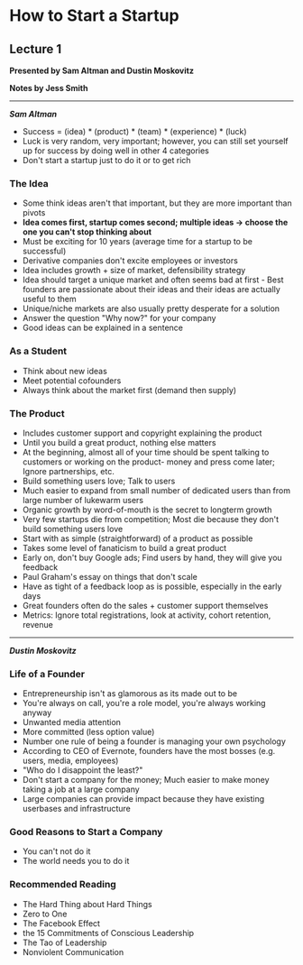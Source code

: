 # How to Start a Startup #

## Lecture 1 ##

**Presented by Sam Altman and Dustin Moskovitz**

**Notes by Jess Smith**

---

***Sam Altman***

- Success = (idea) * (product) * (team) * (experience) * (luck)
- Luck is very random, very important; however, you can still set yourself up for success by doing well in other 4 categories
- Don't start a startup just to do it or to get rich

### The Idea ###
 - Some think ideas aren't that important, but they are more important than pivots
 - **Idea comes first, startup comes second; multiple ideas -> choose the one you can't stop thinking about**
 - Must be exciting for 10 years (average time for a startup to be successful) 
 - Derivative companies don't excite employees or investors 
 - Idea includes growth + size of market, defensibility strategy 
 - Idea should target a unique market and often seems bad at first - Best founders are passionate about their ideas and their ideas are actually useful to them
 - Unique/niche markets are also usually pretty desperate for a solution 
 - Answer the question "Why now?" for your company
 - Good ideas can be explained in a sentence

### As a Student ###
- Think about new ideas
- Meet potential cofounders
- Always think about the market first (demand then supply)

### The Product ###
- Includes customer support and copyright explaining the product
- Until you build a great product, nothing else matters
- At the beginning, almost all of your time should be spent talking to customers or working on the product- money and press come later; Ignore partnerships, etc.
- Build something users love; Talk to users
- Much easier to expand from small number of dedicated users than from large number of lukewarm users
- Organic growth by word-of-mouth is the secret to longterm growth 
- Very few startups die from competition; Most die because they don't build something users love
- Start with as simple (straightforward) of a product as possible
- Takes some level of fanaticism to build a great product
- Early on, don't buy Google ads; Find users by hand, they will give you feedback
- Paul Graham's essay on things that don't scale
- Have as tight of a feedback loop as is possible, especially in the early days
- Great founders often do the sales + customer support themselves
- Metrics: Ignore total registrations, look at activity, cohort retention, revenue

---

***Dustin Moskovitz***

### Life of a Founder ###
- Entrepreneurship isn't as glamorous as its made out to be
- You're always on call, you're a role model, you're always working anyway
- Unwanted media attention
- More committed (less option value)
- Number one rule of being a founder is managing your own psychology 
- According to CEO of Evernote, founders have the most bosses (e.g. users, media, employees)
- "Who do I disappoint the least?"
- Don't start a company for the money; Much easier to make money taking a job at a large company
- Large companies can provide impact because they have existing userbases and infrastructure 

### Good Reasons to Start a Company ###
- You can't not do it 
- The world needs you to do it 

### Recommended Reading ###
- The Hard Thing about Hard Things
- Zero to One 
- The Facebook Effect
- the 15 Commitments of Conscious Leadership
- The Tao of Leadership
- Nonviolent Communication
